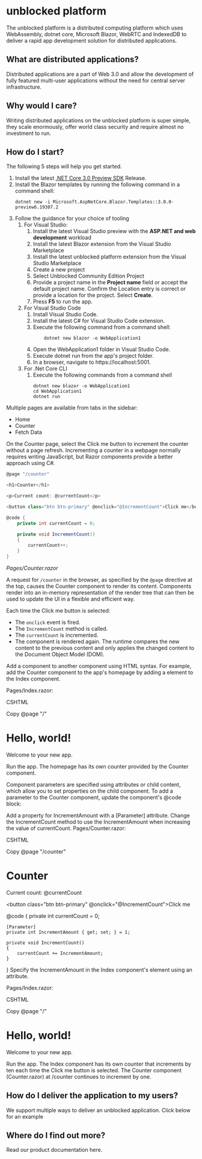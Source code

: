 # unblocked platform
The unblocked platform is a distributed computing platform which uses WebAssembly, dotnet core, Microsoft Blazor, WebRTC and IndexedDB to deliver a rapid app development solution for distributed applications.

## What are distributed applications?
Distributed applications are a part of Web 3.0 and allow the development of fully featured multi-user applications without the need for central server infrastructure.

## Why would I care?
Writing distributed applications on the unblocked platform is super simple, they scale enormously, offer world class security and require almost no investment to run.

## How do I start?
The following 5 steps will help you get started.
1. Install the latest [.NET Core 3.0 Preview SDK](https://dotnet.microsoft.com/download/dotnet-core/3.0) Release.
2. Install the Blazor templates by running the following command in a command shell:
    ```
    dotnet new -i Microsoft.AspNetCore.Blazor.Templates::3.0.0-preview6.19307.2
    ```
3. Follow the guidance for your choice of tooling
    1. For Visual Studio:
        1. Install the latest Visual Studio preview with the **ASP.NET and web development** workload
        2. Install the latest Blazor extension from the Visual Studio Marketplace
        3. Install the latest unblocked platform extension from the Visual Studio Marketplace
        4. Create a new project
        5. Select Unblocked Community Edition Project
        6. Provide a project name in the **Project name** field or accept the default project name. Confirm the Location entry is correct or provide a location for the project. Select **Create**.
        7. Press **F5** to run the app.
    2. For Visual Studio Code
        1. Install Visual Studio Code.
        2. Install the latest C# for Visual Studio Code extension.
        3. Execute the following command from a command shell:
            ```
                dotnet new blazor -o WebApplication1
            ```
        4. Open the WebApplication1 folder in Visual Studio Code.
        5. Execute dotnet run from the app's project folder.
        6. In a browser, navigate to https://localhost:5001.
    3. For .Net Core CLI
        1. Execute the following commands from a command shell
            ```
            dotnet new blazor -o WebApplication1
            cd WebApplication1
            dotnet run
            ```

Multiple pages are available from tabs in the sidebar:
* Home
* Counter
* Fetch Data

On the Counter page, select the Click me button to increment the counter without a page refresh. Incrementing a counter in a webpage normally requires writing JavaScript, but Razor components provide a better approach using C#.

```csharp
@page "/counter"

<h1>Counter</h1>

<p>Current count: @currentCount</p>

<button class="btn btn-primary" @onclick="@IncrementCount">Click me</button>

@code {
    private int currentCount = 0;

    private void IncrementCount()
    {
        currentCount++;
    }
}
```
*Pages/Counter.razor*

A request for ```/counter``` in the browser, as specified by the ```@page``` directive at the top, causes the Counter component to render its content. Components render into an in-memory representation of the render tree that can then be used to update the UI in a flexible and efficient way.

Each time the Click me button is selected:

* The ```onclick``` event is fired.
* The ```IncrementCount``` method is called.
* The ```currentCount``` is incremented.
* The component is rendered again.
The runtime compares the new content to the previous content and only applies the changed content to the Document Object Model (DOM).

Add a component to another component using HTML syntax. For example, add the Counter component to the app's homepage by adding a <Counter /> element to the Index component.

Pages/Index.razor:

CSHTML

Copy
@page "/"

<h1>Hello, world!</h1>

Welcome to your new app.

<Counter />
Run the app. The homepage has its own counter provided by the Counter component.

Component parameters are specified using attributes or child content, which allow you to set properties on the child component. To add a parameter to the Counter component, update the component's @code block:

Add a property for IncrementAmount with a [Parameter] attribute.
Change the IncrementCount method to use the IncrementAmount when increasing the value of currentCount.
Pages/Counter.razor:

CSHTML

Copy
@page "/counter"

<h1>Counter</h1>

<p>Current count: @currentCount</p>

<button class="btn btn-primary" @onclick="@IncrementCount">Click me</button>

@code {
    private int currentCount = 0;

    [Parameter]
    private int IncrementAmount { get; set; } = 1;

    private void IncrementCount()
    {
        currentCount += IncrementAmount;
    }
}
Specify the IncrementAmount in the Index component's <Counter> element using an attribute.

Pages/Index.razor:

CSHTML

Copy
@page "/"

<h1>Hello, world!</h1>

Welcome to your new app.

<Counter IncrementAmount="10" />
Run the app. The Index component has its own counter that increments by ten each time the Click me button is selected. The Counter component (Counter.razor) at /counter continues to increment by one.

## How do I deliver the application to my users?
We support multiple ways to deliver an unblocked application. Click below for an example

## Where do I find out more?
Read our product documentation here.
